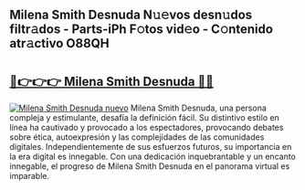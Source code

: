 ## Milena Smith Desnuda N𝚞𝚎vos desn𝚞dos filtr𝚊dos - Parts-iPh F𝚘tos vid𝚎o - C𝚘ntenido atr𝚊ctivo O88QH

# <h2><a href="http://mb0d5pa.tromn.icu/?c=Milena+Smith+Desnuda">🔗👉👉👉 Milena Smith Desnuda 🔗🔗</a></h2>

[![Milena Smith Desnuda nuevo](https://i.imgur.com/pEAQMta.gif)](http://mb0d5pa.tromn.icu/?c=Milena+Smith+Desnuda)
Milena Smith Desnuda, una persona compleja y estimulante, desafía la definición fácil. Su distintivo estilo en línea ha cautivado y provocado a los espectadores, provocando debates sobre ética, autoexpresión y las complejidades de las comunidades digitales. Independientemente de sus esfuerzos futuros, su importancia en la era digital es innegable. Con una dedicación inquebrantable y un encanto innegable, el progreso de Milena Smith Desnuda en el panorama virtual es imparable.

